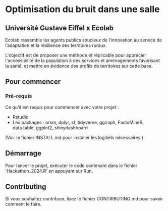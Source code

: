 # Optimisation du bruit dans une salle

## Université Gustave Eiffel x Ecolab
Ecolab rassemble les agents publics soucieux de l’innovation au service de l’adaptation et la résilience des territoires ruraux. 

L'objectif est de proposer une méthode et réplicable pour apprécier l'accessibilité de la population à des services et aménagements favorisant la santé, et mettre en évidence des profils de territoires sur cette base.

## Pour commencer

### Pré-requis

Ce qu'il est requis pour commencer avec votre projet :

- Rstudio
- Les packages : orsm, dplyr, sf, tidyverse, ggiraph, FactoMineR, data.table, ggplot2, shinydashboard

(Voir le fichier INSTALL.md pour installer les logitiels nécessaires.)

## Démarrage

Pour lancer le projet, exécuter le code contenant dans le fichier 'Hackathon_2024.R' en appuyant sur Run.

## Contributing

Si vous souhaitez contribuer, lisez le fichier CONTRIBUTING.md pour savoir comment le faire.

